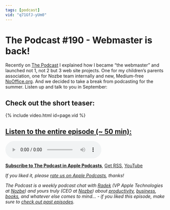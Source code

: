 ```yaml
---
tags: [podcast]
vid: "q71GfJ-yUm0"
---
```


# The Podcast #190 - Webmaster is back!

Recently on [The Podcast][p] I explained how I became “the webmaster” and launched not 1, not 2 but 3 web site projects. One for my children’s parents association, one for Nozbe team internally and new, Medium-free [NoOffice.org](https://nooffice.org). And we decided to take a break from podcasting for the summer. Listen up and talk to you in September:

<!--More-->

## Check out the short teaser:

{% include video.html id=page.vid %}

## [Listen to the entire episode (~ 50 min):][e]

<audio controls>
<source src="https://files.nozbe.com/podcast/190.mp3" type="audio/mpeg">
</audio>

**[Subscribe to The Podcast in Apple Podcasts][i]**, [Get RSS][rss], [YouTube][y]

*If you liked it, please [rate us on Apple Podcasts][i], thanks!*

*The Podcast is a weekly podcast chat with [Radek][r] (VP Apple Technologies at [Nozbe][n]) and yours truly (CEO at [Nozbe][n]) about [productivity](/tag/productivity), [business](/tag/business), [books](/tag/books), and whatever else comes to mind... - if you liked this episode, make sure to [check out past episodes](/tag/podcast).*

[y]: https://www.youtube.com/channel/UCkWk8xKe3pq_87io7CXBCgQ
[rss]: https://thepodcast.fm/episodes?format=RSS
[e]: https://thepodcast.fm/episodes/190

[p]: https://thepodcast.fm/
[n]: https://nozbe.com/
[r]: https://radex.io/
[i]: https://itunes.apple.com/podcast/the-podcast/id1012329770
[o]: https://ipadonly.com

[pm]: http://productivemag.com/